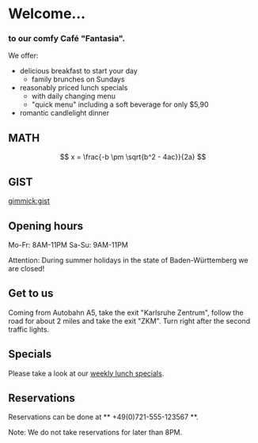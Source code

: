 Welcome...
==========

### to our comfy Café "Fantasia".

We offer:

* delicious breakfast to start your day
	* family brunches on Sundays
* reasonably priced lunch specials
	* with daily changing menu
	* "quick menu" including a soft beverage for only $5,90
* romantic candlelight dinner

MATH
------

$$ x = \frac{-b \pm \sqrt{b^2 - 4ac}}{2a} $$

GIST
--------

[gimmick:gist](5641564)

Opening hours
-------------

Mo-Fr: 8AM-11PM
Sa-Su: 9AM-11PM

Attention: During summer holidays in the state of Baden-W&uuml;rttemberg we are closed!

Get to us
-------

Coming from Autobahn A5, take the exit "Karlsruhe Zentrum", follow the road for about 2 miles and take the exit "ZKM". Turn right after the second traffic lights.

Specials
--------

Please take a look at our [weekly lunch specials](specials.md).

Reservations
--------------

Reservations can be done at ** +49(0)721-555-123567 **.

Note: We do not take reservations for later than 8PM.
